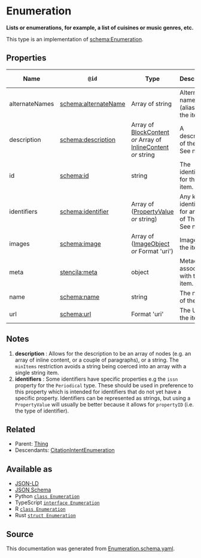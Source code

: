 # Enumeration

**Lists or enumerations, for example, a list of cuisines or music genres, etc.**

This type is an implementation of [schema:Enumeration](https://schema.org/Enumeration).

## Properties

| Name           | `@id`                                                    | Type                                                                                                 | Description                                                         | Inherited from      |
| -------------- | -------------------------------------------------------- | ---------------------------------------------------------------------------------------------------- | ------------------------------------------------------------------- | ------------------- |
| alternateNames | [schema:alternateName](https://schema.org/alternateName) | Array of string                                                                                      | Alternate names (aliases) for the item.                             | [Thing](Thing.md)   |
| description    | [schema:description](https://schema.org/description)     | Array of [BlockContent](BlockContent.md) _or_ Array of [InlineContent](InlineContent.md) _or_ string | A description of the item. See note [1](#notes).                    | [Thing](Thing.md)   |
| id             | [schema:id](https://schema.org/id)                       | string                                                                                               | The identifier for this item.                                       | [Entity](Entity.md) |
| identifiers    | [schema:identifier](https://schema.org/identifier)       | Array of ([PropertyValue](PropertyValue.md) _or_ string)                                             | Any kind of identifier for any kind of Thing. See note [2](#notes). | [Thing](Thing.md)   |
| images         | [schema:image](https://schema.org/image)                 | Array of ([ImageObject](ImageObject.md) _or_ Format 'uri')                                           | Images of the item.                                                 | [Thing](Thing.md)   |
| meta           | [stencila:meta](https://schema.stenci.la/meta.jsonld)    | object                                                                                               | Metadata associated with this item.                                 | [Entity](Entity.md) |
| name           | [schema:name](https://schema.org/name)                   | string                                                                                               | The name of the item.                                               | [Thing](Thing.md)   |
| url            | [schema:url](https://schema.org/url)                     | Format 'uri'                                                                                         | The URL of the item.                                                | [Thing](Thing.md)   |

## Notes

1. **description** : Allows for the description to be an array of nodes (e.g. an array of inline content, or a couple of paragraphs), or a string. The `minItems` restriction avoids a string being coerced into an array with a single string item.
2. **identifiers** : Some identifiers have specific properties e.g the `issn` property for the `Periodical` type. These should be used in preference to this property which is intended for identifiers that do not yet have a specific property. Identifiers can be represented as strings, but using a `PropertyValue` will usually be better because it allows for `propertyID` (i.e. the type of identifier).

## Related

- Parent: [Thing](Thing.md)
- Descendants: [CitationIntentEnumeration](CitationIntentEnumeration.md)

## Available as

- [JSON-LD](https://schema.stenci.la/Enumeration.jsonld)
- [JSON Schema](https://schema.stenci.la/v1/Enumeration.schema.json)
- Python [`class Enumeration`](https://stencila.github.io/schema/python/docs/types.html#schema.types.Enumeration)
- TypeScript [`interface Enumeration`](https://stencila.github.io/schema/ts/docs/interfaces/enumeration.html)
- R [`class Enumeration`](https://cran.r-project.org/web/packages/stencilaschema/stencilaschema.pdf)
- Rust [`struct Enumeration`](https://docs.rs/stencila-schema/latest/stencila_schema/struct.Enumeration.html)

## Source

This documentation was generated from [Enumeration.schema.yaml](https://github.com/stencila/stencila/blob/master/schema/schema/Enumeration.schema.yaml).
